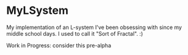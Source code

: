 # MyLSystem

My implementation of an L-system I've been obsessing with since my
middle school days. I used to call it "Sort of Fractal". :)

Work in Progress: consider this pre-alpha

